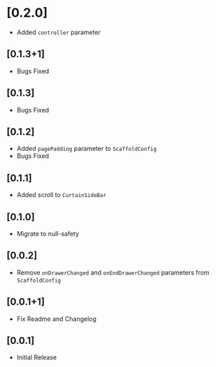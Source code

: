 # [0.2.0]

* Added `controller` parameter

## [0.1.3+1]

* Bugs Fixed

## [0.1.3]

* Bugs Fixed

## [0.1.2]

* Added `pagePadding` parameter to `ScaffoldConfig`
* Bugs Fixed

## [0.1.1]

* Added scroll to `CurtainSideBar`

## [0.1.0]

* Migrate to null-safety

## [0.0.2]

* Remove `onDrawerChanged` and `onEndDrawerChanged` parameters from `ScaffoldConfig`

## [0.0.1+1]

* Fix Readme and Changelog

## [0.0.1]

* Initial Release